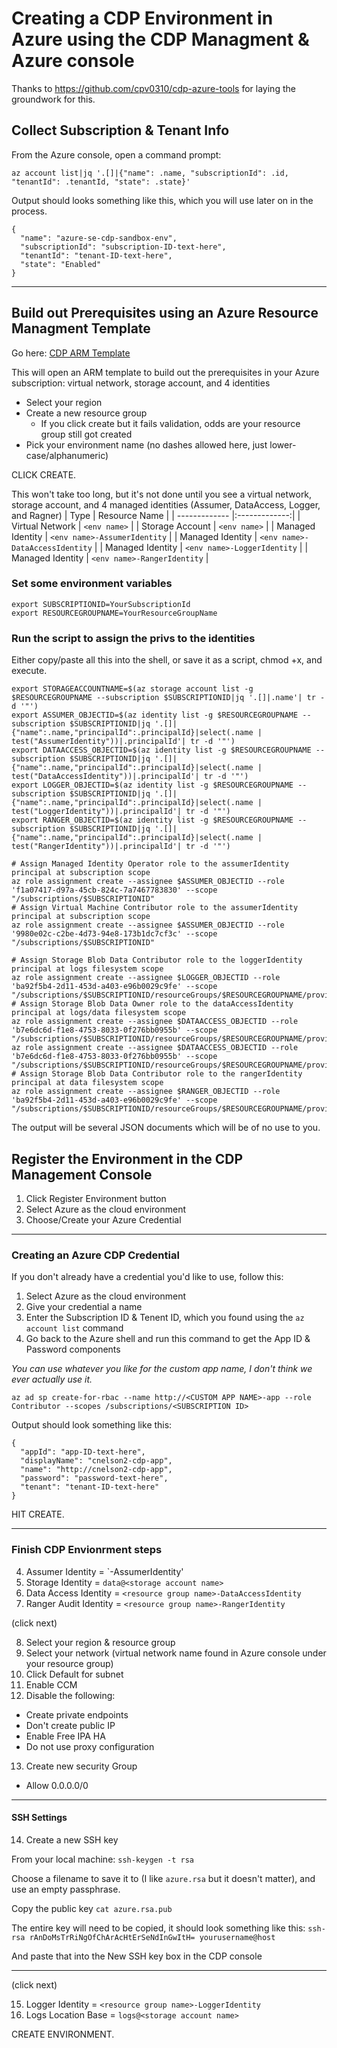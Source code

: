 # Creating a CDP Environment in Azure using the CDP Managment & Azure console

Thanks to https://github.com/cpv0310/cdp-azure-tools for laying the groundwork for this.


## Collect Subscription & Tenant Info

From the Azure console, open a command prompt:
>
`az account list|jq '.[]|{"name": .name, "subscriptionId": .id, "tenantId": .tenantId, "state": .state}'`

Output should looks something like this, which you will use later on in the process.
>>
```
{
  "name": "azure-se-cdp-sandbox-env",
  "subscriptionId": "subscription-ID-text-here",
  "tenantId": "tenant-ID-text-here",
  "state": "Enabled"
}
```

---

## Build out Prerequisites using an Azure Resource Managment Template

Go here:
<a href="https://portal.azure.com/#create/Microsoft.Template/uri/https%3A%2F%2Fraw.githubusercontent.com%2Fcegganesh84%2Fcdp-azure-tools%2Fmaster%2Fazuredeploy.json">CDP ARM Template</a>

This will open an ARM template to build out the prerequisites in your Azure subscription:  virtual network, storage account, and 4 identities

* Select your region
* Create a new resource group
  * If you click create but it fails validation, odds are your resource group still got created
* Pick your environment name (no dashes allowed here, just lower-case/alphanumeric)

CLICK CREATE. 

This won't take too long, but it's not done until you see a virtual network, storage account, and 4 managed identities (Assumer, DataAccess, Logger, and Ragner)
| Type          | Resource Name |
| ------------- |:-------------:|
| Virtual Network  | `<env name>` |
| Storage Account  | `<env name>`      |
| Managed Identity | `<env name>-AssumerIdentity`     |
| Managed Identity | `<env name>-DataAccessIdentity`  |
| Managed Identity | `<env name>-LoggerIdentity`      |
| Managed Identity | `<env name>-RangerIdentity`      |



### Set some environment variables
>>
```
export SUBSCRIPTIONID=YourSubscriptionId
export RESOURCEGROUPNAME=YourResourceGroupName
```

### Run the script to assign the privs to the identities

Either copy/paste all this into the shell, or save it as a script, chmod +x, and execute.   
```
export STORAGEACCOUNTNAME=$(az storage account list -g $RESOURCEGROUPNAME --subscription $SUBSCRIPTIONID|jq '.[]|.name'| tr -d '"')
export ASSUMER_OBJECTID=$(az identity list -g $RESOURCEGROUPNAME --subscription $SUBSCRIPTIONID|jq '.[]|{"name":.name,"principalId":.principalId}|select(.name | test("AssumerIdentity"))|.principalId'| tr -d '"')
export DATAACCESS_OBJECTID=$(az identity list -g $RESOURCEGROUPNAME --subscription $SUBSCRIPTIONID|jq '.[]|{"name":.name,"principalId":.principalId}|select(.name | test("DataAccessIdentity"))|.principalId'| tr -d '"')
export LOGGER_OBJECTID=$(az identity list -g $RESOURCEGROUPNAME --subscription $SUBSCRIPTIONID|jq '.[]|{"name":.name,"principalId":.principalId}|select(.name | test("LoggerIdentity"))|.principalId'| tr -d '"')
export RANGER_OBJECTID=$(az identity list -g $RESOURCEGROUPNAME --subscription $SUBSCRIPTIONID|jq '.[]|{"name":.name,"principalId":.principalId}|select(.name | test("RangerIdentity"))|.principalId'| tr -d '"')

# Assign Managed Identity Operator role to the assumerIdentity principal at subscription scope
az role assignment create --assignee $ASSUMER_OBJECTID --role 'f1a07417-d97a-45cb-824c-7a7467783830' --scope "/subscriptions/$SUBSCRIPTIONID"
# Assign Virtual Machine Contributor role to the assumerIdentity principal at subscription scope
az role assignment create --assignee $ASSUMER_OBJECTID --role '9980e02c-c2be-4d73-94e8-173b1dc7cf3c' --scope "/subscriptions/$SUBSCRIPTIONID"

# Assign Storage Blob Data Contributor role to the loggerIdentity principal at logs filesystem scope
az role assignment create --assignee $LOGGER_OBJECTID --role 'ba92f5b4-2d11-453d-a403-e96b0029c9fe' --scope "/subscriptions/$SUBSCRIPTIONID/resourceGroups/$RESOURCEGROUPNAME/providers/Microsoft.Storage/storageAccounts/$STORAGEACCOUNTNAME/blobServices/default/containers/logs"
# Assign Storage Blob Data Owner role to the dataAccessIdentity principal at logs/data filesystem scope
az role assignment create --assignee $DATAACCESS_OBJECTID --role 'b7e6dc6d-f1e8-4753-8033-0f276bb0955b' --scope "/subscriptions/$SUBSCRIPTIONID/resourceGroups/$RESOURCEGROUPNAME/providers/Microsoft.Storage/storageAccounts/$STORAGEACCOUNTNAME/blobServices/default/containers/data"
az role assignment create --assignee $DATAACCESS_OBJECTID --role 'b7e6dc6d-f1e8-4753-8033-0f276bb0955b' --scope "/subscriptions/$SUBSCRIPTIONID/resourceGroups/$RESOURCEGROUPNAME/providers/Microsoft.Storage/storageAccounts/$STORAGEACCOUNTNAME/blobServices/default/containers/logs"
# Assign Storage Blob Data Contributor role to the rangerIdentity principal at data filesystem scope
az role assignment create --assignee $RANGER_OBJECTID --role 'ba92f5b4-2d11-453d-a403-e96b0029c9fe' --scope "/subscriptions/$SUBSCRIPTIONID/resourceGroups/$RESOURCEGROUPNAME/providers/Microsoft.Storage/storageAccounts/$STORAGEACCOUNTNAME/blobServices/default/containers/data"
```

The output will be several JSON documents which will be of no use to you.


## Register the Environment in the CDP Management Console

1. Click Register Environment button
2. Select Azure as the cloud environment
3. Choose/Create your Azure Credential

___
### Creating an Azure CDP Credential
If you don't already have a credential you'd like to use, follow this:

1. Select Azure as the cloud environment
2. Give your credential a name
3. Enter the Subscription ID & Tenent ID, which you found using the `az account list` command
4. Go back to the Azure shell and run this command to get the App ID & Password components

_You can use whatever you like for the custom app name, I don't think we ever actually use it._

`az ad sp create-for-rbac --name http://<CUSTOM APP NAME>-app --role Contributor --scopes /subscriptions/<SUBSCRIPTION ID>`

Output should look something like this:
>>
```
{
  "appId": "app-ID-text-here",
  "displayName": "cnelson2-cdp-app",
  "name": "http://cnelson2-cdp-app",
  "password": "password-text-here",
  "tenant": "tenant-ID-text-here"
}
```

HIT CREATE.

---

### Finish CDP Envionrment steps
4. Assumer Identity = `<resource group name>-AssumerIdentity'
5. Storage Identity = `data@<storage account name>`
6. Data Access Identity = `<resource group name>-DataAccessIdentity`
7. Ranger Audit Identity = `<resource group name>-RangerIdentity`

(click next)

8. Select your region & resource group
9. Select your network (virtual network name found in Azure console under your resource group)
10. Click Default for subnet
11. Enable CCM
12. Disable the following:
  * Create private endpoints
  * Don't create public IP
  * Enable Free IPA HA
  * Do not use proxy configuration
13. Create new security Group
  * Allow 0.0.0.0/0

___

#### SSH Settings

14. Create a new SSH key

From your local machine:
`ssh-keygen -t rsa`

Choose a filename to save it to (I like `azure.rsa` but it doesn't matter), and use an empty passphrase.

Copy the public key
`cat azure.rsa.pub`

The entire key will need to be copied, it should look something like this:
`ssh-rsa rAnDoMsTrRiNgOfChArAcHtErSeNdInGwItH= yourusername@host`

And paste that into the New SSH key box in the CDP console

___

(click next)

15. Logger Identity = `<resource group name>-LoggerIdentity`
16. Logs Location Base = `logs@<storage account name>`

CREATE ENVIRONMENT.
